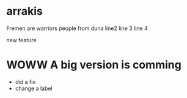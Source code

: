 # arrakis

Fremen are warriors people from duna
line2
line 3
line 4

new feature

# WOWW A big version is comming
* did a fix
* change a label
